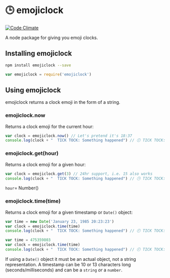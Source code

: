 # 🕒 emojiclock

[![Code Climate](https://codeclimate.com/github/nathanhornby/emojiclock/badges/gpa.svg)](https://codeclimate.com/github/nathanhornby/emojiclock)

A node package for giving you emoji clocks.

## Installing emojiclock
```bash
npm install emojiclock --save
```
```javascript
var emojiclock = require('emojiclock')
```

## Using emojiclock

emojiclock returns a clock emoji in the form of a string.

### emojiclock.now

Returns a clock emoji for the current hour:

```javascript
var clock = emojiclock.now() // Let's pretend it's 18:37
console.log(clock + "  TICK TOCK: Something happened") // 🕕 TICK TOCK: Something happened
```

### emojiclock.get(hour)

Returns a clock emoji for a given hour:

```javascript
var clock = emojiclock.get(3) // 24hr support, i.e. 15 also works
console.log(clock + "  TICK TOCK: Something happened") // 🕒 TICK TOCK: Something happened
```

`hour`= Number()

### emojiclock.time(time)

Returns a clock emoji for a given timestamp or `Date()` object:

```javascript
var time = new Date('January 23, 1985 20:23:23')
var clock = emojiclock.time(time)
console.log(clock + "  TICK TOCK: Something happened") // 🕗 TICK TOCK: Something happened

var time = 475359803
var clock = emojiclock.time(time)
console.log(clock + "  TICK TOCK: Something happened") // 🕗 TICK TOCK: Something happened
```

If using a `Date()` object it must be an actual object, not a string representation. A timestamp can be 10 or 13 characters long (seconds/milliseconds) and can be a `string` *or* a `number`.
